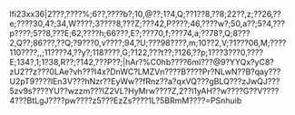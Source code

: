 lfi23xx36|2???,????%;6??,????b?;10,@??;1?4,Q;??1??8,??8;22??,z;??26,??e;????30,4?;34,W????;3????8,???Z;???42,P????;46,????w?;50,a??;5?4,???p????;5??8,???E;62,????h;66???,E?;???70,f;???74,a;??78?,Q;8???2,Q??;86???,??Q;?9???0,v????;94,?U;???98????,m;10??2,V;?1???06,M;????110????,,;11????4,??y?;118????,G;?122,???t??;?126,??p;1???3???0,????E;134?,1;1?38,R??;?142,???P??;|hAr?%C0hb????6ml???@9?YYQx?yC8?zU2??z???0LAe?vh???I4x?DnWC?LMZVn????B????Pr?NLwN??B?qay???U2pT9????lEn3V???hNzr??EyWw??fRnz??a?qxVQ???gBLQ???zJwQJ???5zv9s????YU??wzzm???lZ2VL?HyMrw????Z,2??l1yAH??w????G??V????4???BtLgJ????pw????z5???EzZs????1L?5BRmM????=PSnhuib
